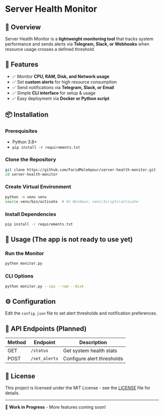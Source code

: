 # Server Health Monitor

## 🚀 Overview
Server Health Monitor is a **lightweight monitoring tool** that tracks system performance and sends alerts via **Telegram, Slack, or Webhooks** when resource usage crosses a defined threshold.

## 🔧 Features
- ✅ Monitor **CPU, RAM, Disk, and Network usage**
- ✅ Set **custom alerts** for high resource consumption
- ✅ Send notifications via **Telegram, Slack, or Email**
- ✅ Simple **CLI interface** for setup & usage
- ✅ Easy deployment via **Docker or Python script**

## 📦 Installation
### Prerequisites
- Python 3.8+
- `pip install -r requirements.txt`

### Clone the Repository
```bash
git clone https://github.com/FaridMalekpour/server-health-monitor.git
cd server-health-monitor
```

### Create Virtual Environment
```bash
python -m venv venv
source venv/bin/activate  # On Windows: venv\Scripts\activate
```

### Install Dependencies
```bash
pip install -r requirements.txt
```

## 🚀 Usage (The app is not ready to use yet)
### Run the Monitor
```bash
python monitor.py
```

### CLI Options
```bash
python monitor.py --cpu --ram --disk
```

## ⚙️ Configuration
Edit the `config.json` file to set alert thresholds and notification preferences.

## 📡 API Endpoints (Planned)
| Method | Endpoint | Description |
|--------|------------|-------------|
| GET | `/status` | Get system health stats |
| POST | `/set_alerts` | Configure alert thresholds |

## 📜 License
This project is licensed under the MIT License - see the [LICENSE](LICENSE) file for details.

---
🔧 **Work in Progress** - More features coming soon!